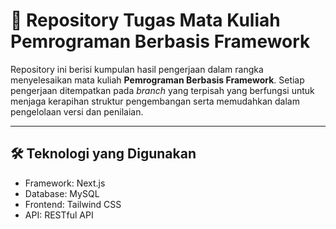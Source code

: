 # 📘 Repository Tugas Mata Kuliah Pemrograman Berbasis Framework

Repository ini berisi kumpulan hasil pengerjaan dalam rangka menyelesaikan mata kuliah **Pemrograman Berbasis Framework**. Setiap pengerjaan ditempatkan pada _branch_ yang terpisah yang berfungsi untuk menjaga kerapihan struktur pengembangan serta memudahkan dalam pengelolaan versi dan penilaian.

---

## 🛠️ Teknologi yang Digunakan

- Framework:  Next.js
- Database: MySQL
- Frontend: Tailwind CSS
- API: RESTful API
